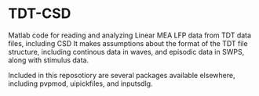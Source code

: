 # TDT-CSD
Matlab code for reading and analyzing Linear MEA LFP data from TDT data files, including CSD
It makes assumptions about the format of the TDT file structure, including continous data in waves, and episodic data in SWPS, along with stimulus data.

Included in this reposotiory are several packages available elsewhere, including pvpmod, uipickfiles, and inputsdlg.
